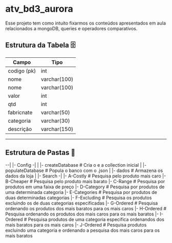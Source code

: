 # atv_bd3_aurora

Esse projeto tem como intuito fixarmos os conteúdos apresentados em aula relacionados a mongoDB, queries e operadores comparativos.

## Estrutura da Tabela 🗄️

| Campo       | Tipo         |
|-------------|--------------|
| codigo (pk) | int          |
| nome        | varchar(100) | 
| nome        | varchar(100) |
| valor       | int          |
| qtd         | int          |  
| fabricnate  | varchar(50)  | 
| categoria   | varchar(30)  | 
| descrição   | varchar(150) |
------------------------------

## Estrutura de Pastas 📂

--|
  |- Config -|
  |          |- createDatabase # Cria o e a collection inicial
  |          |- populateDatabase # Popula o banco com o .json
  |          |- dados # Armazena os dados da loja
  |
  |- Search -|
             |- A-Costly # Pesquisa pelo produto mais caro
             |- B-Cheaper # Pesquisa pelo produto mais barato
             |- C-Range # Pesquisa por produtos em uma faixa de preço
             |- D-Category # Pesquisa por produtos de uma determinada categoria
             |- E-Categories # Pesquisa por produtos de duas determinadas categorias
             |- F-Excluding # Pesquisa os produtos excluindo os de duas categorias especificadas
             |- G-Ordered # Pesquisa ordenando os produtos dos mais baratos para os mais caros
             |- H-Ordered # Pesquisa ordenando os produtos dos mais caros para os mais baratos
             |- I-Ordered # Pesquisa produtos de uma categoria especifica ordenandos dos mais baratos para os mais caros
             |- J-Ordered # Pesquisa produtos excluindo uma categoria e ordenando a pesquisa dos mais caros para os mais baratos
